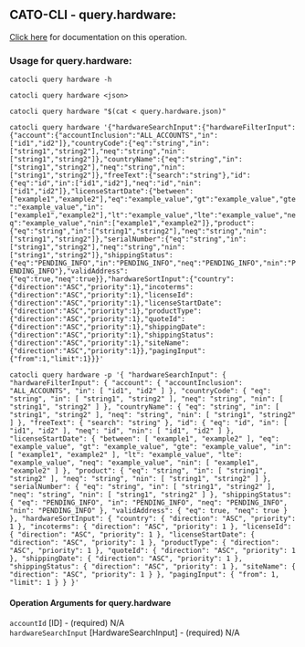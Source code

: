 
## CATO-CLI - query.hardware:
[Click here](https://api.catonetworks.com/documentation/#query-query.hardware) for documentation on this operation.

### Usage for query.hardware:

`catocli query hardware -h`

`catocli query hardware <json>`

`catocli query hardware "$(cat < query.hardware.json)"`

`catocli query hardware '{"hardwareSearchInput":{"hardwareFilterInput":{"account":{"accountInclusion":"ALL_ACCOUNTS","in":["id1","id2"]},"countryCode":{"eq":"string","in":["string1","string2"],"neq":"string","nin":["string1","string2"]},"countryName":{"eq":"string","in":["string1","string2"],"neq":"string","nin":["string1","string2"]},"freeText":{"search":"string"},"id":{"eq":"id","in":["id1","id2"],"neq":"id","nin":["id1","id2"]},"licenseStartDate":{"between":["example1","example2"],"eq":"example_value","gt":"example_value","gte":"example_value","in":["example1","example2"],"lt":"example_value","lte":"example_value","neq":"example_value","nin":["example1","example2"]},"product":{"eq":"string","in":["string1","string2"],"neq":"string","nin":["string1","string2"]},"serialNumber":{"eq":"string","in":["string1","string2"],"neq":"string","nin":["string1","string2"]},"shippingStatus":{"eq":"PENDING_INFO","in":"PENDING_INFO","neq":"PENDING_INFO","nin":"PENDING_INFO"},"validAddress":{"eq":true,"neq":true}},"hardwareSortInput":{"country":{"direction":"ASC","priority":1},"incoterms":{"direction":"ASC","priority":1},"licenseId":{"direction":"ASC","priority":1},"licenseStartDate":{"direction":"ASC","priority":1},"productType":{"direction":"ASC","priority":1},"quoteId":{"direction":"ASC","priority":1},"shippingDate":{"direction":"ASC","priority":1},"shippingStatus":{"direction":"ASC","priority":1},"siteName":{"direction":"ASC","priority":1}},"pagingInput":{"from":1,"limit":1}}}'`

`catocli query hardware -p '{
    "hardwareSearchInput": {
        "hardwareFilterInput": {
            "account": {
                "accountInclusion": "ALL_ACCOUNTS",
                "in": [
                    "id1",
                    "id2"
                ]
            },
            "countryCode": {
                "eq": "string",
                "in": [
                    "string1",
                    "string2"
                ],
                "neq": "string",
                "nin": [
                    "string1",
                    "string2"
                ]
            },
            "countryName": {
                "eq": "string",
                "in": [
                    "string1",
                    "string2"
                ],
                "neq": "string",
                "nin": [
                    "string1",
                    "string2"
                ]
            },
            "freeText": {
                "search": "string"
            },
            "id": {
                "eq": "id",
                "in": [
                    "id1",
                    "id2"
                ],
                "neq": "id",
                "nin": [
                    "id1",
                    "id2"
                ]
            },
            "licenseStartDate": {
                "between": [
                    "example1",
                    "example2"
                ],
                "eq": "example_value",
                "gt": "example_value",
                "gte": "example_value",
                "in": [
                    "example1",
                    "example2"
                ],
                "lt": "example_value",
                "lte": "example_value",
                "neq": "example_value",
                "nin": [
                    "example1",
                    "example2"
                ]
            },
            "product": {
                "eq": "string",
                "in": [
                    "string1",
                    "string2"
                ],
                "neq": "string",
                "nin": [
                    "string1",
                    "string2"
                ]
            },
            "serialNumber": {
                "eq": "string",
                "in": [
                    "string1",
                    "string2"
                ],
                "neq": "string",
                "nin": [
                    "string1",
                    "string2"
                ]
            },
            "shippingStatus": {
                "eq": "PENDING_INFO",
                "in": "PENDING_INFO",
                "neq": "PENDING_INFO",
                "nin": "PENDING_INFO"
            },
            "validAddress": {
                "eq": true,
                "neq": true
            }
        },
        "hardwareSortInput": {
            "country": {
                "direction": "ASC",
                "priority": 1
            },
            "incoterms": {
                "direction": "ASC",
                "priority": 1
            },
            "licenseId": {
                "direction": "ASC",
                "priority": 1
            },
            "licenseStartDate": {
                "direction": "ASC",
                "priority": 1
            },
            "productType": {
                "direction": "ASC",
                "priority": 1
            },
            "quoteId": {
                "direction": "ASC",
                "priority": 1
            },
            "shippingDate": {
                "direction": "ASC",
                "priority": 1
            },
            "shippingStatus": {
                "direction": "ASC",
                "priority": 1
            },
            "siteName": {
                "direction": "ASC",
                "priority": 1
            }
        },
        "pagingInput": {
            "from": 1,
            "limit": 1
        }
    }
}'`


#### Operation Arguments for query.hardware ####

`accountId` [ID] - (required) N/A    
`hardwareSearchInput` [HardwareSearchInput] - (required) N/A    
